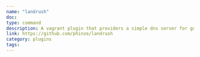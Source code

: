 ```yaml
---
name: "landrush"
doc:
type: command
description: A vagrant plugin that providers a simple dns server for guests
link: https://github.com/phinze/landrush
category: plugins
tags: 
---
```

